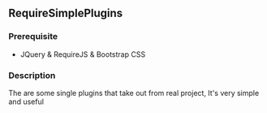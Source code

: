RequireSimplePlugins
---

### Prerequisite

* JQuery & RequireJS & Bootstrap CSS

### Description

The are some single plugins that take out from real project, It's very simple and useful
